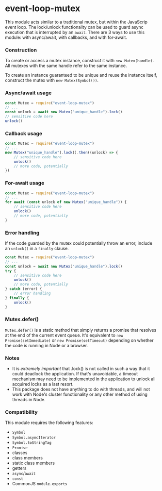 # event-loop-mutex

This module acts similar to a traditional mutex, but within the JavaScrip event loop. The lock/unlock functionality can be used to guard async execution that is interrupted by an `await`. There are 3 ways to use this module: with async/await, with callbacks, and with for-await.

### Construction

To create or access a mutex instance, construct it with `new Mutex(handle)`. All mutexes with the same handle refer to the same instance.

To create an instance guaranteed to be unique and reuse the instance itself, construct the mutex with `new Mutex(Symbol())`.

### Async/await usage

```js
const Mutex = require("event-loop-mutex")
// ...
const unlock = await new Mutex("unique_handle").lock()
// sensitive code here
unlock()
```

### Callback usage

```js
const Mutex = require("event-loop-mutex")
// ...
new Mutex("unique_handle").lock().then((unlock) => {
    // sensitive code here
    unlock()
    // more code, potentially
})
```

### For-await usage

```js
const Mutex = require("event-loop-mutex")
// ...
for await (const unlock of new Mutex("unique_handle")) {
    // sensitive code here
    unlock()
    // more code, potentially
}
```

### Error handling

If the code guarded by the mutex could potentially throw an error, include an `unlock()` in a `finally` clause.

```js
const Mutex = require("event-loop-mutex")
// ...
const unlock = await new Mutex("unique_handle").lock()
try {
    // sensitive code here
    unlock()
    // more code, potentially
} catch (error) {
    // error handling
} finally {
    unlock()
}
```

### Mutex.defer()

`Mutex.defer()` is a static method that simply returns a promise that resolves at the end of the current event queue. It's equivalent to `new Promise(setImmediate)` or `new Promise(setTimeout)` depending on whether the code is running in Node or a browser.

### Notes

* It is _extremely important_ that .lock() is not called in such a way that it could deadlock the application. If that's unavoidable, a timeout mechanism may need to be implemented in the application to unlock all acquired locks as a last resort.
* This package does not have anything to do with threads, and will not work with Node's cluster functionality or any other method of using threads in Node.

### Compatibility

This module requires the following features:

* `Symbol`
* `Symbol.asyncIterator`
* `Symbol.toStringTag`
* `Promise`
* classes
* class members
* static class members
* getters
* `async`/`await`
* `const`
* CommonJS `module.exports`